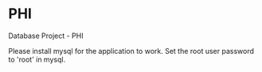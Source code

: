 # PHI
Database Project - PHI

Please install mysql for the application to work.
Set the root user password to 'root' in mysql.
